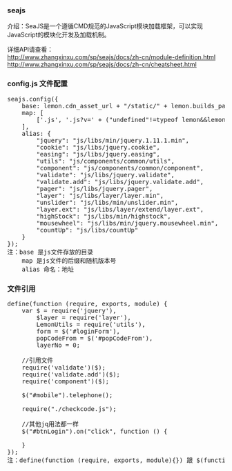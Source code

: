 
### seajs
介绍：SeaJS是一个遵循CMD规范的JavaScript模块加载框架，可以实现JavaScript的模块化开发及加载机制。

详细API请查看：<br>
http://www.zhangxinxu.com/sp/seajs/docs/zh-cn/module-definition.html<br>
http://www.zhangxinxu.com/sp/seajs/docs/zh-cn/cheatsheet.html


### config.js 文件配置
<pre>seajs.config({
    base: lemon.cdn_asset_url + "/static/" + lemon.builds_path,
    map: [
        ['.js', '.js?v=' + ("undefined"!=typeof lemon&&lemon.version?lemon.version:(new Date).getTime())]
    ],
    alias: {
        "jquery": "js/libs/min/jquery.1.11.1.min",
        "cookie": "js/libs/jquery.cookie",
        "easing": "js/libs/jquery.easing",
        "utils": "js/components/common/utils",
        "component": "js/components/common/component",
        "validate": "js/libs/jquery.validate",
        "validate.add": "js/libs/jquery.validate.add",
        "pager": "js/libs/jquery.pager",
        "layer": "js/libs/layer/layer.min",
        "unslider": "js/libs/min/unslider.min",
        "layer.ext": "js/libs/layer/extend/layer.ext",
        "highStock": "js/libs/min/highstock",
        "mousewheel": "js/libs/min/jquery.mousewheel.min",
        "countUp": "js/libs/countUp"
    }
});
注：base 是js文件存放的目录
    map 是js文件的后缀和随机版本号
    alias 命名：地址
</pre>

### 文件引用
<pre>define(function (require, exports, module) {
    var $ = require('jquery'),
        $layer = require('layer'),
        LemonUtils = require('utils'),
        form = $('#loginForm'),
        popCodeFrom = $('#popCodeFrom'),
        layerNo = 0;

    //引用文件
    require('validate')($);
    require('validate.add')($);
    require('component')($);

    $("#mobile").telephone();

    require("./checkcode.js");
    
    //其他jq用法都一样
    $("#btnLogin").on("click", function () {
    
    }
});
注：define(function (require, exports, module){}) 跟 $(function(){}) 功能一样
</pre>

